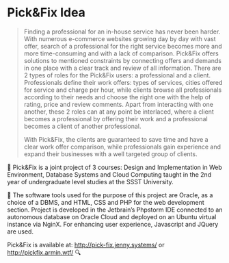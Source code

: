 # Pick&Fix Idea

>Finding a professional for an in-house service has never been harder. With numerous
>e-commerce websites growing day by day with vast offer, search of a professional for the right
>service becomes more and more time-consuming and with a lack of comparison. Pick&Fix
>offers solutions to mentioned constraints by connecting offers and demands in one place with
>a clear track and review of all information. There are 2 types of roles for the Pick&Fix users: a
>professional and a client. Professionals define their work offers: types of services, cities offered
>for service and charge per hour, while clients browse all professionals according to their needs
>and choose the right one with the help of rating, price and review comments. Apart from
>interacting with one another, these 2 roles can at any point be interlaced, where a client becomes
>a professional by offering their work and a professional becomes a client of another
>professional. 
>
>With Pick&Fix, the clients are guaranteed to save time and have a clear work
>offer comparison, while professionals gain experience and expand their businesses with a well
>targeted group of clients.

:small_blue_diamond: Pick&Fix is a joint project of 3 courses: Design and Implementation in Web Environment, Database Systems and Cloud Computing 
taught in the 2nd year of undergraduate level studies at the SSST University. 

:small_blue_diamond: The software tools used for the purpose of this project are Oracle, as a choice of a
DBMS, and HTML, CSS and PHP for the web development section. Project is developed in
the Jetbrain’s Phpstorm IDE connected to an autonomous database on Oracle Cloud and
deployed on an Ubuntu virtual instance via NginX. For enhancing user experience, Javascript
and JQuery are used.

Pick&Fix is available at:
http://pick-fix.jenny.systems/ or
http://pickfix.armin.wtf/ :mag:
